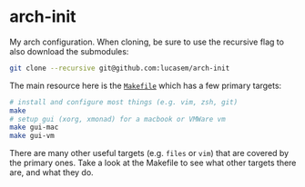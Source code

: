 # arch-init

My arch configuration. When cloning, be sure to use the recursive flag to
also download the submodules:

```sh
git clone --recursive git@github.com:lucasem/arch-init
```

The main resource here is the [`Makefile`](./Makefile) which has a few
primary targets:

```sh
# install and configure most things (e.g. vim, zsh, git)
make
# setup gui (xorg, xmonad) for a macbook or VMWare vm
make gui-mac
make gui-vm
```

There are many other useful targets (e.g. `files` or `vim`) that are covered
by the primary ones. Take a look at the Makefile to see what other targets
there are, and what they do.

